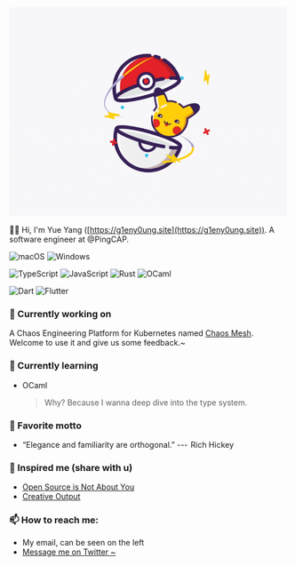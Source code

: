 <!-- markdownlint-disable-file MD033 -->
<!-- markdownlint-disable-file MD041 -->

<img src="https://raw.githubusercontent.com/g1eny0ung/g1eny0ung/master/pika.gif" alt="pika" width="500px" />

👋🏽 Hi, I'm Yue Yang ([https://g1eny0ung.site](https://g1eny0ung.site)). A software engineer at @PingCAP.

![macOS](https://img.shields.io/badge/macOS-Catalina-000?style=for-the-badge&logo=apple&logoColor=fff)
![Windows](https://img.shields.io/badge/Windows-10-2e8b57?style=for-the-badge&logo=windows)

![TypeScript](https://img.shields.io/badge/-TypeScript-007acc?style=for-the-badge&logo=typescript)
![JavaScript](https://img.shields.io/badge/-JavaScript-000?style=for-the-badge&logo=javascript)
![Rust](https://img.shields.io/badge/-Rust-000?style=for-the-badge&logo=rust)
![OCaml](https://img.shields.io/badge/-OCaml-000?style=for-the-badge&logo=ocaml)

![Dart](https://img.shields.io/badge/-Dart-00b4ab?style=for-the-badge&logo=dart)
![Flutter](https://img.shields.io/badge/-Flutter-02539a?style=for-the-badge&logo=flutter)

### 🔭 Currently working on

A Chaos Engineering Platform for Kubernetes named [Chaos Mesh](https://github.com/chaos-mesh/chaos-mesh). Welcome to use it and give us some feedback.~

### 🌱 Currently learning

- OCaml

  > Why? Because I wanna deep dive into the type system.

### 🌝 Favorite motto

- “Elegance and familiarity are orthogonal.” ---  Rich Hickey

### 🤔 Inspired me (share with u)

- [Open Source is Not About You](https://gist.github.com/richhickey/1563cddea1002958f96e7ba9519972d9)
- [Creative Output](https://paco.im/blog/creative)

### 📫 How to reach me:

- My email, can be seen on the left
- [Message me on Twitter ~](https://twitter.com/g1eny0ung)

<!--
**g1eny0ung/g1eny0ung** is a ✨ _special_ ✨ repository because its `README.md` (this file) appears on your GitHub profile.

Here are some ideas to get you started:

- 🔭 I’m currently working on ...
- 🌱 I’m currently learning ...
- 👯 I’m looking to collaborate on ...
- 🤔 I’m looking for help with ...
- 💬 Ask me about ...
- 📫 How to reach me: ...
- 😄 Pronouns: ...
- ⚡ Fun fact: ...
-->
